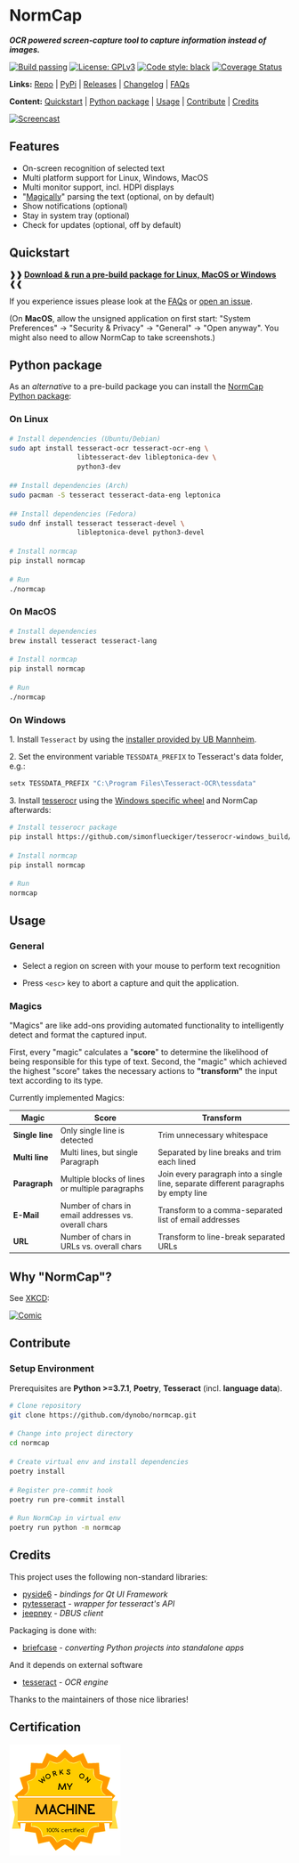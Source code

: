 <!-- markdownlint-disable MD013 MD026 MD033 -->

# NormCap

**_OCR powered screen-capture tool to capture information instead of images._**

[![Build passing](https://github.com/dynobo/normcap/workflows/Build/badge.svg)](https://github.com/dynobo/normcap/releases)
[![License: GPLv3](https://img.shields.io/badge/License-GPLv3-blue.svg)](https://www.gnu.org/licenses/gpl-3.0)
[![Code style: black](https://img.shields.io/badge/Code%20style-black-%23000000)](https://github.com/psf/black)
[![Coverage Status](https://coveralls.io/repos/github/dynobo/normcap/badge.svg)](https://coveralls.io/github/dynobo/normcap)

**Links:** [Repo](https://github.com/dynobo/normcap) |
[PyPi](https://pypi.org/project/normcap) |
[Releases](https://github.com/dynobo/normcap/releases) |
[Changelog](https://github.com/dynobo/normcap/blob/main/CHANGELOG.md) |
[FAQs](https://github.com/dynobo/normcap/blob/main/FAQ.md)

**Content:** [Quickstart](#Quickstart) | [Python package](#Python-package) |
[Usage](#Usage) | [Contribute](#Contribute) | [Credits](#Credits)

[![Screencast](https://user-images.githubusercontent.com/11071876/123133596-3107d080-d450-11eb-8451-6dcebb7876ad.gif)](https://raw.githubusercontent.com/dynobo/normcap/main/assets/normcap.gif)

## Features

- On-screen recognition of selected text
- Multi platform support for Linux, Windows, MacOS
- Multi monitor support, incl. HDPI displays
- "[Magically](#magics)" parsing the text (optional, on by default)
- Show notifications (optional)
- Stay in system tray (optional)
- Check for updates (optional, off by default)

## Quickstart

**❱❱
[Download & run a pre-build package for Linux, MacOS or Windows](https://github.com/dynobo/normcap/releases)
❰❰**

If you experience issues please look at the
[FAQs](https://github.com/dynobo/normcap/blob/main/FAQ.md) or
[open an issue](https://github.com/dynobo/normcap/issues).

(On **MacOS**, allow the unsigned application on first start: "System Preferences" →
"Security & Privacy" → "General" → "Open anyway". You might also need to allow NormCap
to take screenshots.)

## Python package

As an _alternative_ to a pre-build package you can install the
[NormCap Python package](https://pypi.org/project/normcap/):

### On Linux

```sh
# Install dependencies (Ubuntu/Debian)
sudo apt install tesseract-ocr tesseract-ocr-eng \
                 libtesseract-dev libleptonica-dev \
                 python3-dev

## Install dependencies (Arch)
sudo pacman -S tesseract tesseract-data-eng leptonica

## Install dependencies (Fedora)
sudo dnf install tesseract tesseract-devel \
                 libleptonica-devel python3-devel

# Install normcap
pip install normcap

# Run
./normcap
```

### On MacOS

```sh
# Install dependencies
brew install tesseract tesseract-lang

# Install normcap
pip install normcap

# Run
./normcap
```

### On Windows

1\. Install `Tesseract` by using the
[installer provided by UB Mannheim](https://github.com/UB-Mannheim/tesseract/wiki).

2\. Set the environment variable `TESSDATA_PREFIX` to Tesseract's data folder, e.g.:

```cmd
setx TESSDATA_PREFIX "C:\Program Files\Tesseract-OCR\tessdata"
```

3\. Install [tesserocr](https://pypi.org/project/tesserocr/) using the
[Windows specific wheel](https://github.com/simonflueckiger/tesserocr-windows_build) and
NormCap afterwards:

```bash
# Install tesserocr package
pip install https://github.com/simonflueckiger/tesserocr-windows_build/releases/download/tesserocr-v2.4.0-tesseract-4.0.0/tesserocr-2.4.0-cp37-cp37m-win_amd64.whl

# Install normcap
pip install normcap

# Run
normcap
```

## Usage

### General

- Select a region on screen with your mouse to perform text recognition

- Press `<esc>` key to abort a capture and quit the application.

### Magics

"Magics" are like add-ons providing automated functionality to intelligently detect and
format the captured input.

First, every "magic" calculates a "**score**" to determine the likelihood of being
responsible for this type of text. Second, the "magic" which achieved the highest
"score" takes the necessary actions to **"transform"** the input text according to its
type.

Currently implemented Magics:

| Magic           | Score                                                | Transform                                                                            |
| --------------- | ---------------------------------------------------- | ------------------------------------------------------------------------------------ |
| **Single line** | Only single line is detected                         | Trim unnecessary whitespace                                                          |
| **Multi line**  | Multi lines, but single Paragraph                    | Separated by line breaks and trim each lined                                         |
| **Paragraph**   | Multiple blocks of lines or multiple paragraphs      | Join every paragraph into a single line, separate different paragraphs by empty line |
| **E-Mail**      | Number of chars in email addresses vs. overall chars | Transform to a comma-separated list of email addresses                               |
| **URL**         | Number of chars in URLs vs. overall chars            | Transform to line-break separated URLs                                               |

## Why "NormCap"?

See [XKCD](https://xkcd.com):

[![Comic](https://imgs.xkcd.com/comics/norm_normal_file_format.png)](https://xkcd.com/2116/)

## Contribute

### Setup Environment

Prerequisites are **Python >=3.7.1**, **Poetry**, **Tesseract** (incl. **language
data**).

```sh
# Clone repository
git clone https://github.com/dynobo/normcap.git

# Change into project directory
cd normcap

# Create virtual env and install dependencies
poetry install

# Register pre-commit hook
poetry run pre-commit install

# Run NormCap in virtual env
poetry run python -m normcap
```

## Credits

This project uses the following non-standard libraries:

- [pyside6](https://pypi.org/project/PySide6/) _- bindings for Qt UI Framework_
- [pytesseract](https://pypi.org/project/pytesseract/) _- wrapper for tesseract's API_
- [jeepney](https://pypi.org/project/jeepney/) _- DBUS client_

Packaging is done with:

- [briefcase](https://pypi.org/project/briefcase/) _- converting Python projects into_
  _standalone apps_

And it depends on external software

- [tesseract](https://github.com/tesseract-ocr/tesseract) - _OCR engine_

Thanks to the maintainers of those nice libraries!

## Certification

![WOMM](https://raw.githubusercontent.com/dynobo/lmdiag/master/badge.png)

